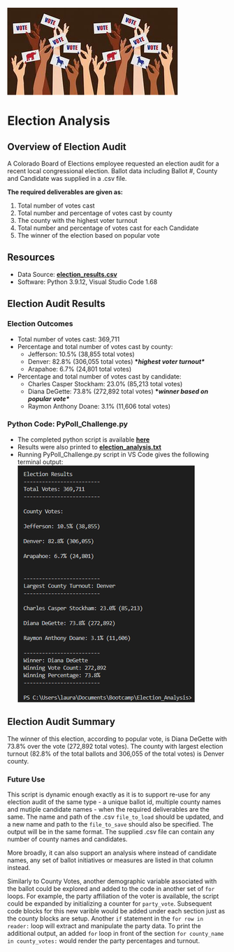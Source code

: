 ![](https://github.com/lnshewmo/Election_Analysis/blob/main/voting%20banner.jpg)
# Election Analysis

## Overview of Election Audit

A Colorado Board of Elections employee requested an election audit for a recent local congressional election.  Ballot data including Ballot #, County and Candidate was supplied in a .csv file.

**The required deliverables are given as:**
 1. Total number of votes cast
 2. Total number and percentage of votes cast by county
 3. The county with the highest voter turnout
 4. Total number and percentage of votes cast for each Candidate
 5. The winner of the election based on popular vote

## Resources
- Data Source: **[election_results.csv](https://github.com/lnshewmo/Election_Analysis/blob/main/resources/election_results.csv)**
- Software: Python 3.9.12, Visual Studio Code 1.68

## Election Audit Results

### Election Outcomes
- Total number of votes cast: 369,711
- Percentage and total number of votes cast by county:
   - Jefferson: 10.5% (38,855 total votes)
   - Denver:    82.8% (306,055 total votes)  **\**highest voter turnout\****
   - Arapahoe:   6.7% (24,801 total votes)
 - Percentage and total number of votes cast by candidate:
   - Charles Casper Stockham:  23.0% (85,213 total votes)
   - Diana DeGette:            73.8% (272,892 total votes)  **\**winner based on popular vote\****
   - Raymon Anthony Doane:      3.1% (11,606 total votes)

### Python Code:  PyPoll_Challenge.py
- The completed python script is available **[here](https://github.com/lnshewmo/Election_Analysis/blob/main/PyPoll_Challenge.py)**
- Results were also printed to **[election_analysis.txt](https://github.com/lnshewmo/Election_Analysis/blob/main/analysis/election_analysis.txt)**
- Running PyPoll_Challenge.py script in VS Code gives the following terminal output: ![image PyPoll terminal](/analysis/terminal.png)

## Election Audit Summary

The winner of this election, according to popular vote, is Diana DeGette with 73.8% over the vote (272,892 total votes).
The county with largest election turnout (82.8% of the total ballots and 306,055 of the total votes) is Denver county.

### Future Use

This script is dynamic enough exactly as it is to support re-use for any election audit of the same type - a unique ballot id, multiple county names and mutiple candidate names - when the required deliverables are the same.  The name and path of the .csv `file_to_load` should be updated, and a new name and path to the `file_to_save` should also be specified.  The output will be in the same format.   The supplied .csv file can contain any number of county names and candidates.  

More broadly, it can also support an analysis where instead of candidate names, any set of ballot initiatives or measures are listed in that column instead.  

Similarly to County Votes, another demographic variable associated with the ballot could be explored and added to the code in another set of `for` loops.  For example, the party affiliation of the voter is available, the script could be expanded by initializing a counter for `party_vote`.  Subsequent code blocks for this new varible would be added under each section just as the county blocks are setup.  Another `if` statement in the `for row in reader:` loop will extract and manipulate the party data.  To print the additional output, an added `for` loop in front of the section `for county_name in county_votes:` would render the party percentages and turnout.


